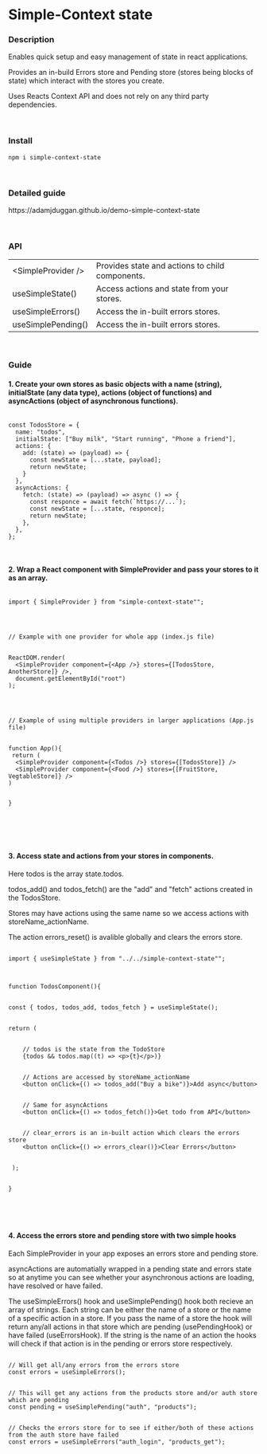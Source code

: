 <h1>Simple-Context state</h1>
<h3>Description</h3>
<p>Enables quick setup and easy management of state in react applications.</p>
<p>Provides an in-build Errors store and Pending store (stores being blocks of state) which interact with the stores you create.</p>
<p>Uses Reacts Context API and does not rely on any third party dependencies.
</p>
<br/>
<h3>Install</h3>
<pre><code>npm i simple-context-state</code></pre>
<br/>
<h3>Detailed guide</h3>
<p>https://adamjduggan.github.io/demo-simple-context-state</p>
<br/>
<h3>API</h3>
    <table>
        <tbody>
          <tr>
            <td>
              &lt;SimpleProvider /&gt;
            </td>
            <td>
              Provides state and actions to child components.
            </td>
          </tr>
          <tr>
            <td>
              useSimpleState()
            </td>
            <td>
              Access actions and state from your stores.
            </td>
          </tr>
          <tr>
            <td>
              useSimpleErrors()
            </td>
            <td>
              Access the in-built errors stores.
            </td>
          </tr>
          <tr>
            <td>
              useSimplePending()
            </td>
            <td>
              Access the in-built errors stores.
            </td>
          </tr>
        </tbody>
      </table>
<br/>
<h3>Guide</h3>
<h4>1. Create your own stores as basic objects with a name (string), initialState (any data type), actions (object of functions) and asyncActions (object of asynchronous functions).</h4>
<pre><code>
const TodosStore = {
&nbsp;&nbsp;name: "todos",
&nbsp;&nbsp;initialState: ["Buy milk", "Start running", "Phone a friend"],
&nbsp;&nbsp;actions: {
&nbsp;&nbsp;&nbsp;&nbsp;add: (state) =&gt; (payload) =&gt; {
&nbsp;&nbsp;&nbsp;&nbsp;&nbsp;&nbsp;const newState = [...state, payload];
&nbsp;&nbsp;&nbsp;&nbsp;&nbsp;&nbsp;return newState;
&nbsp;&nbsp;&nbsp;&nbsp;}
&nbsp;&nbsp;},
&nbsp;&nbsp;asyncActions: {
&nbsp;&nbsp;&nbsp;&nbsp;fetch: (state) =&gt; (payload) =&gt; async () =&gt; {
&nbsp;&nbsp;&nbsp;&nbsp;&nbsp;&nbsp;const responce = await fetch(`https://...`);
&nbsp;&nbsp;&nbsp;&nbsp;&nbsp;&nbsp;const newState = [...state, responce];
&nbsp;&nbsp;&nbsp;&nbsp;&nbsp;&nbsp;return newState;
&nbsp;&nbsp;&nbsp;&nbsp;},
&nbsp;&nbsp;},
};
</code></pre>

<br/>
<h4>2. 
Wrap a React component with SimpleProvider and pass your stores to it as an array.</h4>
<pre><code>
import { SimpleProvider } from "simple-context-state"";
<br/>
<br/>
// Example with one provider for whole app (index.js file)
<br/>
ReactDOM.render(
&nbsp;&nbsp;&lt;SimpleProvider component={&lt;App /&gt;} stores={[TodosStore, AnotherStore]} /&gt;,
&nbsp;&nbsp;document.getElementById("root")
);
<br/>
<br/>
// Example of using multiple providers in larger applications (App.js file)
<br/>
function App(){
&nbsp;return (
&nbsp;&nbsp;&lt;SimpleProvider component={&lt;Todos /&gt;} stores={[TodosStore]} /&gt;
&nbsp;&nbsp;&lt;SimpleProvider component={&lt;Food /&gt;} stores={[FruitStore, VegtableStore]} /&gt;
)

}

</code></pre>
<br/>
<h4>3. Access state and actions from your stores in components.</h4>
<p>Here todos is the array state.todos. </p>
<p>todos_add() and todos_fetch() are the "add" and "fetch" actions created in the TodosStore.</p> 
<p>Stores may have actions using the same name so we access actions with storeName_actionName.</p>
<p>The action errors_reset() is avalible globally and clears the errors store.</p>
<pre><code>
import { useSimpleState } from "../../simple-context-state"";

<br/>
function TodosComponent(){
<br/>
const { todos, todos_add, todos_fetch } = useSimpleState();
<br/>
return (
<br/>
&nbsp;&nbsp;&nbsp;&nbsp;// todos is the state from the TodoStore  
&nbsp;&nbsp;&nbsp;&nbsp;{todos &amp;&amp; todos.map((t) =&gt; &lt;p&gt;{t}&lt;/p&gt;)}  
<br/>
&nbsp;&nbsp;&nbsp;&nbsp;// Actions are accessed by storeName_actionName
&nbsp;&nbsp;&nbsp;&nbsp;&lt;button onClick={() =&gt; todos_add("Buy a bike")}&gt;Add async&lt;/button&gt;
<br/>
&nbsp;&nbsp;&nbsp;&nbsp;// Same for asyncActions
&nbsp;&nbsp;&nbsp;&nbsp;&lt;button onClick={() =&gt; todos_fetch()}&gt;Get todo from API&lt;/button&gt; 
<br/>
&nbsp;&nbsp;&nbsp;&nbsp;// clear_errors is an in-built action which clears the errors store
&nbsp;&nbsp;&nbsp;&nbsp;&lt;button onClick={() =&gt; errors_clear()}&gt;Clear Errors&lt;/button&gt; 
<br/> 
&nbsp;);
<br/>
}

</code></pre>
<br/>
<h4>4. Access the errors store and pending store with two simple hooks</h4>
<p>Each SimpleProvider in your app exposes an errors store and pending store.</p>
<p>asyncActions are automatially wrapped in a pending state and errors state so at anytime you can see whether your asynchronous actions are loading, have resolved or have failed.</p>
<p> The useSimpleErrors() hook and useSimplePending() hook both
recieve an array of strings. Each string can be either the name
of a store or the name of a specific action in a store. If you
pass the name of a store the hook will return any/all actions in
that store which are pending (usePendingHook) or have failed
(useErrorsHook). If the string is the name of an action the
hooks will check if that action is in the pending or errors
store respectively. </p>
<pre><code>
// Will get all/any errors from the errors store
const errors = useSimpleErrors();
<br/>
// This will get any actions from the products store and/or auth store which are pending
const pending = useSimplePending("auth", "products");
<br/>
// Checks the errors store for to see if either/both of these actions from the auth store have failed
const errors = useSimpleErrors("auth_login", "products_get");
</code></pre>
<br/>
